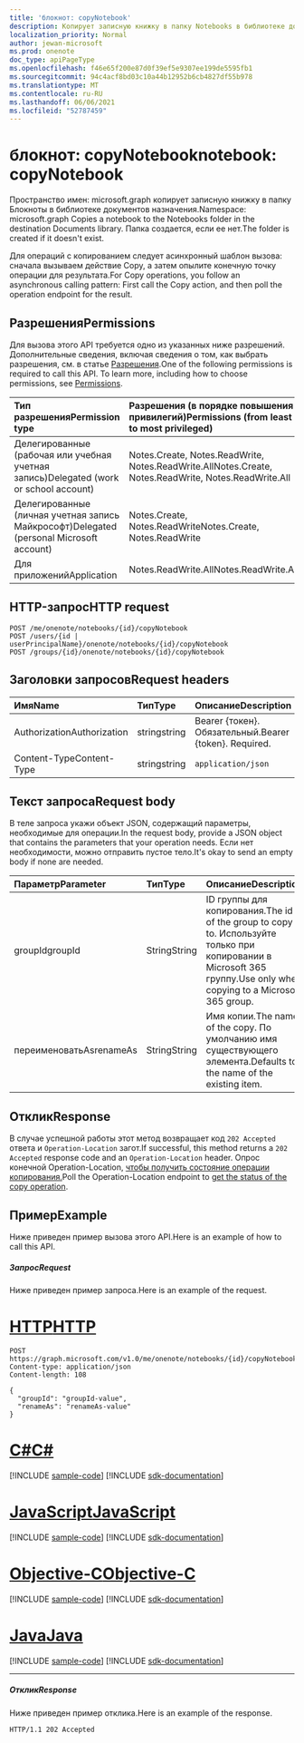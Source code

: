 ```yaml
---
title: 'блокнот: copyNotebook'
description: Копирует записную книжку в папку Notebooks в библиотеке документов назначения. Папка создается, если ее нет.
localization_priority: Normal
author: jewan-microsoft
ms.prod: onenote
doc_type: apiPageType
ms.openlocfilehash: f46e65f200e87d0f39ef5e9307ee199de5595fb1
ms.sourcegitcommit: 94c4acf8bd03c10a44b12952b6cb4827df55b978
ms.translationtype: MT
ms.contentlocale: ru-RU
ms.lasthandoff: 06/06/2021
ms.locfileid: "52787459"
---
```

# <a name="notebook-copynotebook"></a><span data-ttu-id="e982e-104">блокнот: copyNotebook</span><span class="sxs-lookup"><span data-stu-id="e982e-104">notebook: copyNotebook</span></span>

<span data-ttu-id="e982e-105">Пространство имен: microsoft.graph копирует записную книжку в папку Блокноты в библиотеке документов назначения.</span><span class="sxs-lookup"><span data-stu-id="e982e-105">Namespace: microsoft.graph Copies a notebook to the Notebooks folder in the destination Documents library.</span></span> <span data-ttu-id="e982e-106">Папка создается, если ее нет.</span><span class="sxs-lookup"><span data-stu-id="e982e-106">The folder is created if it doesn't exist.</span></span>

<span data-ttu-id="e982e-107">Для операций с копированием следует асинхронный шаблон вызова: сначала вызываем действие Copy, а затем опылите конечную точку операции для результата.</span><span class="sxs-lookup"><span data-stu-id="e982e-107">For Copy operations, you follow an asynchronous calling pattern:  First call the Copy action, and then poll the operation endpoint for the result.</span></span>

## <a name="permissions"></a><span data-ttu-id="e982e-108">Разрешения</span><span class="sxs-lookup"><span data-stu-id="e982e-108">Permissions</span></span>
<span data-ttu-id="e982e-p103">Для вызова этого API требуется одно из указанных ниже разрешений. Дополнительные сведения, включая сведения о том, как выбрать разрешения, см. в статье [Разрешения](/graph/permissions-reference).</span><span class="sxs-lookup"><span data-stu-id="e982e-p103">One of the following permissions is required to call this API. To learn more, including how to choose permissions, see [Permissions](/graph/permissions-reference).</span></span>

|<span data-ttu-id="e982e-111">Тип разрешения</span><span class="sxs-lookup"><span data-stu-id="e982e-111">Permission type</span></span>      | <span data-ttu-id="e982e-112">Разрешения (в порядке повышения привилегий)</span><span class="sxs-lookup"><span data-stu-id="e982e-112">Permissions (from least to most privileged)</span></span>              |
|:--------------------|:---------------------------------------------------------|
|<span data-ttu-id="e982e-113">Делегированные (рабочая или учебная учетная запись)</span><span class="sxs-lookup"><span data-stu-id="e982e-113">Delegated (work or school account)</span></span> | <span data-ttu-id="e982e-114">Notes.Create, Notes.ReadWrite, Notes.ReadWrite.All</span><span class="sxs-lookup"><span data-stu-id="e982e-114">Notes.Create, Notes.ReadWrite, Notes.ReadWrite.All</span></span>    |
|<span data-ttu-id="e982e-115">Делегированные (личная учетная запись Майкрософт)</span><span class="sxs-lookup"><span data-stu-id="e982e-115">Delegated (personal Microsoft account)</span></span> | <span data-ttu-id="e982e-116">Notes.Create, Notes.ReadWrite</span><span class="sxs-lookup"><span data-stu-id="e982e-116">Notes.Create, Notes.ReadWrite</span></span>    |
|<span data-ttu-id="e982e-117">Для приложений</span><span class="sxs-lookup"><span data-stu-id="e982e-117">Application</span></span> | <span data-ttu-id="e982e-118">Notes.ReadWrite.All</span><span class="sxs-lookup"><span data-stu-id="e982e-118">Notes.ReadWrite.All</span></span> |

## <a name="http-request"></a><span data-ttu-id="e982e-119">HTTP-запрос</span><span class="sxs-lookup"><span data-stu-id="e982e-119">HTTP request</span></span>
<!-- { "blockType": "ignored" } -->
```http
POST /me/onenote/notebooks/{id}/copyNotebook
POST /users/{id | userPrincipalName}/onenote/notebooks/{id}/copyNotebook
POST /groups/{id}/onenote/notebooks/{id}/copyNotebook
```
## <a name="request-headers"></a><span data-ttu-id="e982e-120">Заголовки запросов</span><span class="sxs-lookup"><span data-stu-id="e982e-120">Request headers</span></span>
| <span data-ttu-id="e982e-121">Имя</span><span class="sxs-lookup"><span data-stu-id="e982e-121">Name</span></span>       | <span data-ttu-id="e982e-122">Тип</span><span class="sxs-lookup"><span data-stu-id="e982e-122">Type</span></span> | <span data-ttu-id="e982e-123">Описание</span><span class="sxs-lookup"><span data-stu-id="e982e-123">Description</span></span>|
|:---------------|:--------|:----------|
| <span data-ttu-id="e982e-124">Authorization</span><span class="sxs-lookup"><span data-stu-id="e982e-124">Authorization</span></span>  | <span data-ttu-id="e982e-125">string</span><span class="sxs-lookup"><span data-stu-id="e982e-125">string</span></span>  | <span data-ttu-id="e982e-p104">Bearer {токен}. Обязательный.</span><span class="sxs-lookup"><span data-stu-id="e982e-p104">Bearer {token}. Required.</span></span> |
| <span data-ttu-id="e982e-128">Content-Type</span><span class="sxs-lookup"><span data-stu-id="e982e-128">Content-Type</span></span> | <span data-ttu-id="e982e-129">string</span><span class="sxs-lookup"><span data-stu-id="e982e-129">string</span></span> | `application/json` |

## <a name="request-body"></a><span data-ttu-id="e982e-130">Текст запроса</span><span class="sxs-lookup"><span data-stu-id="e982e-130">Request body</span></span>
<span data-ttu-id="e982e-131">В теле запроса укажи объект JSON, содержащий параметры, необходимые для операции.</span><span class="sxs-lookup"><span data-stu-id="e982e-131">In the request body, provide a JSON object that contains the parameters that your operation needs.</span></span> <span data-ttu-id="e982e-132">Если нет необходимости, можно отправить пустое тело.</span><span class="sxs-lookup"><span data-stu-id="e982e-132">It's okay to send an empty body if none are needed.</span></span>

| <span data-ttu-id="e982e-133">Параметр</span><span class="sxs-lookup"><span data-stu-id="e982e-133">Parameter</span></span>    | <span data-ttu-id="e982e-134">Тип</span><span class="sxs-lookup"><span data-stu-id="e982e-134">Type</span></span>   |<span data-ttu-id="e982e-135">Описание</span><span class="sxs-lookup"><span data-stu-id="e982e-135">Description</span></span>|
|:---------------|:--------|:----------|
|<span data-ttu-id="e982e-136">groupId</span><span class="sxs-lookup"><span data-stu-id="e982e-136">groupId</span></span>|<span data-ttu-id="e982e-137">String</span><span class="sxs-lookup"><span data-stu-id="e982e-137">String</span></span>|<span data-ttu-id="e982e-138">ID группы для копирования.</span><span class="sxs-lookup"><span data-stu-id="e982e-138">The id of the group to copy to.</span></span> <span data-ttu-id="e982e-139">Используйте только при копировании в Microsoft 365 группу.</span><span class="sxs-lookup"><span data-stu-id="e982e-139">Use only when copying to a Microsoft 365 group.</span></span>|
|<span data-ttu-id="e982e-140">переименоватьAs</span><span class="sxs-lookup"><span data-stu-id="e982e-140">renameAs</span></span>|<span data-ttu-id="e982e-141">String</span><span class="sxs-lookup"><span data-stu-id="e982e-141">String</span></span>|<span data-ttu-id="e982e-142">Имя копии.</span><span class="sxs-lookup"><span data-stu-id="e982e-142">The name of the copy.</span></span> <span data-ttu-id="e982e-143">По умолчанию имя существующего элемента.</span><span class="sxs-lookup"><span data-stu-id="e982e-143">Defaults to the name of the existing item.</span></span> |

## <a name="response"></a><span data-ttu-id="e982e-144">Отклик</span><span class="sxs-lookup"><span data-stu-id="e982e-144">Response</span></span>

<span data-ttu-id="e982e-145">В случае успешной работы этот метод возвращает код `202 Accepted` ответа и `Operation-Location` загот.</span><span class="sxs-lookup"><span data-stu-id="e982e-145">If successful, this method returns a `202 Accepted` response code and an `Operation-Location` header.</span></span> <span data-ttu-id="e982e-146">Опрос конечной Operation-Location, [чтобы получить состояние операции копирования.](onenoteoperation-get.md)</span><span class="sxs-lookup"><span data-stu-id="e982e-146">Poll the Operation-Location endpoint to [get the status of the copy operation](onenoteoperation-get.md).</span></span>

## <a name="example"></a><span data-ttu-id="e982e-147">Пример</span><span class="sxs-lookup"><span data-stu-id="e982e-147">Example</span></span>
<span data-ttu-id="e982e-148">Ниже приведен пример вызова этого API.</span><span class="sxs-lookup"><span data-stu-id="e982e-148">Here is an example of how to call this API.</span></span>
##### <a name="request"></a><span data-ttu-id="e982e-149">Запрос</span><span class="sxs-lookup"><span data-stu-id="e982e-149">Request</span></span>
<span data-ttu-id="e982e-150">Ниже приведен пример запроса.</span><span class="sxs-lookup"><span data-stu-id="e982e-150">Here is an example of the request.</span></span>

# <a name="http"></a>[<span data-ttu-id="e982e-151">HTTP</span><span class="sxs-lookup"><span data-stu-id="e982e-151">HTTP</span></span>](#tab/http)
<!-- {
  "blockType": "request",
  "name": "notebook_copynotebook"
}-->
```http
POST https://graph.microsoft.com/v1.0/me/onenote/notebooks/{id}/copyNotebook
Content-type: application/json
Content-length: 108

{
  "groupId": "groupId-value",
  "renameAs": "renameAs-value"
}
```
# <a name="c"></a>[<span data-ttu-id="e982e-152">C#</span><span class="sxs-lookup"><span data-stu-id="e982e-152">C#</span></span>](#tab/csharp)
[!INCLUDE [sample-code](../includes/snippets/csharp/notebook-copynotebook-csharp-snippets.md)]
[!INCLUDE [sdk-documentation](../includes/snippets/snippets-sdk-documentation-link.md)]

# <a name="javascript"></a>[<span data-ttu-id="e982e-153">JavaScript</span><span class="sxs-lookup"><span data-stu-id="e982e-153">JavaScript</span></span>](#tab/javascript)
[!INCLUDE [sample-code](../includes/snippets/javascript/notebook-copynotebook-javascript-snippets.md)]
[!INCLUDE [sdk-documentation](../includes/snippets/snippets-sdk-documentation-link.md)]

# <a name="objective-c"></a>[<span data-ttu-id="e982e-154">Objective-C</span><span class="sxs-lookup"><span data-stu-id="e982e-154">Objective-C</span></span>](#tab/objc)
[!INCLUDE [sample-code](../includes/snippets/objc/notebook-copynotebook-objc-snippets.md)]
[!INCLUDE [sdk-documentation](../includes/snippets/snippets-sdk-documentation-link.md)]

# <a name="java"></a>[<span data-ttu-id="e982e-155">Java</span><span class="sxs-lookup"><span data-stu-id="e982e-155">Java</span></span>](#tab/java)
[!INCLUDE [sample-code](../includes/snippets/java/notebook-copynotebook-java-snippets.md)]
[!INCLUDE [sdk-documentation](../includes/snippets/snippets-sdk-documentation-link.md)]

---


##### <a name="response"></a><span data-ttu-id="e982e-156">Отклик</span><span class="sxs-lookup"><span data-stu-id="e982e-156">Response</span></span>
<span data-ttu-id="e982e-157">Ниже приведен пример отклика.</span><span class="sxs-lookup"><span data-stu-id="e982e-157">Here is an example of the response.</span></span>
<!-- {
  "blockType": "response"
} -->
```http
HTTP/1.1 202 Accepted
```

<!-- uuid: 8fcb5dbc-d5aa-4681-8e31-b001d5168d79
2015-10-25 14:57:30 UTC -->
<!-- {
  "type": "#page.annotation",
  "description": "notebook: copyNotebook",
  "keywords": "",
  "section": "documentation",
  "tocPath": "",
  "suppressions": [
  ]
}-->

